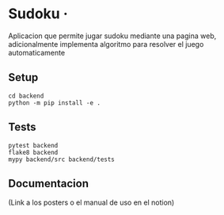 # Sudoku &middot; 

Aplicacion que permite jugar sudoku mediante una pagina web, adicionalmente implementa algoritmo para resolver el juego automaticamente

## Setup
```
cd backend 
python -m pip install -e .
```

## Tests
```
pytest backend
flake8 backend
mypy backend/src backend/tests
```

## Documentacion
(Link a los posters o el manual de uso en el notion)
